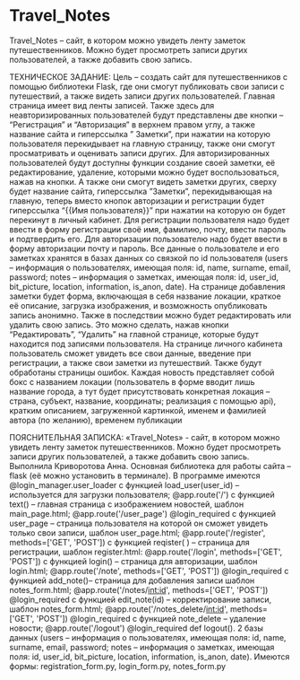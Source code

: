 # Travel_Notes
Travel_Notes – сайт, в котором можно увидеть ленту заметок путешественников. Можно будет просмотреть записи других пользователей, а также добавить свою запись. 


ТЕХНИЧЕСКОЕ ЗАДАНИЕ: Цель – создать сайт для путешественников с помощью библиотеки Flask, где они смогут публиковать свои записи с путешествий, а также видеть записи других пользователей. Главная страница имеет вид ленты записей. Также здесь для неавторизированных пользователей будут представлены две кнопки – “Регистрация” и “Авторизация” в верхнем правом углу, а также название сайта и гиперссылка ” Заметки”, при нажатии на которую пользователя перекидывает на главную страницу, также они смогут просматривать и оценивать записи других.  Для авторизированных пользователей будут доступны функции создание своей заметки, её редактирование, удаление, которыми можно будет воспользоваться, нажав на кнопки. А также они смогут видеть заметки других, сверху будет название сайта, гиперссылка  ”Заметки”, перекидывающая на главную, теперь вместо кнопок авторизации и регистрации будет гиперссылка “{{Имя пользователя}}” при нажатии на которую он будет перекинут в личный кабинет.  Для регистрации пользователя надо будет ввести в форму регистрации своё имя, фамилию, почту, ввести пароль и подтвердить его. Для авторизации пользователю надо будет ввести в форму авторизации почту и пароль. Все данные о пользователе и его заметках хранятся в базах данных со связкой по id пользователя (users – информация о пользователях, имеющая поля: id, name, surname, email, password; notes – информация о заметках, имеющая поля: id, user_id, bit_picture, location, information, is_anon, date). На странице добавления заметки будет форма, включающая в себя название локации, краткое её описание, загрузка изображения, и возможность опубликовать запись анонимно. Также в последствии можно будет редактировать или удалить свою запись. Это можно сделать, нажав кнопки “Редактировать”, “Удалить” на главной странице, которые будут находится под записями пользователя. На странице личного кабинета пользователь сможет увидеть все свои данные, введение при регистрации, а также свои заметки из путешествий. Также будут обработаны страницы ошибок. Каждая новость представляет собой бокс с названием локации (пользователь в форме вводит лишь название города, а тут будет присутствовать конкретная локация – страна, субъект, название, координаты; реализация с помощью api), кратким описанием, загруженной картинкой, именем и фамилией автора (по желанию), временем публикации


ПОЯСНИТЕЛЬНАЯ ЗАПИСКА: «Travel_Notes» - сайт, в котором можно увидеть ленту заметок путешественников. Можно будет просмотреть записи других пользователей, а также добавить свою запись. Выполнила Криворотова Анна. Основная библиотека для работы сайта – flask (её можно установить в терминале). В программе имеются @login_manager.user_loader с функцией load_user(user_id) – используется для загрузки пользователя; @app.route('/') с функцией text() – главная страница с изображением новостей, шаблон main_page.html; @app.route('/user_page') @login_required с функцией user_page – страница пользователя на которой он сможет увидеть только свои записи, шаблон user_page.html; @app.route('/register', methods=['GET', 'POST'])  с функцией reqister( ) – страница для регистрации, шаблон register.html: @app.route('/login', methods=['GET', 'POST'])  с функцией login() – страница для авторизации, шаблон login.html; @app.route('/note', methods=['GET', 'POST']) @login_required с функцией add_note()– страница для добавления записи шаблон notes_form.html; @app.route('/notes/<int:id>', methods=['GET', 'POST']) @login_required с функцией edit_note(id) – корректирование записи, шаблон notes_form.html; @app.route('/notes_delete/<int:id>', methods=['GET', 'POST']) @login_required с функцией note_delete – удаление новости; @app.route('/logout') @login_required def logout(). 2 базы данных (users – информация о пользователях, имеющая поля: id, name, surname, email, password; notes – информация о заметках, имеющая поля: id, user_id, bit_picture, location, information, is_anon, date). Имеются формы: registration_form.py, login_form.py, notes_form.py
